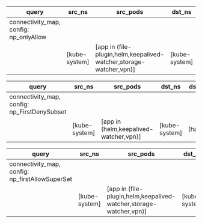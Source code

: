 |query|src_ns|src_pods|dst_ns|dst_pods|connection|
|---|---|---|---|---|---|
|connectivity_map, config: np_onlyAllow||||||
||[kube-system]|[app in (file-plugin,helm,keepalived-watcher,storage-watcher,vpn)]|[kube-system]|[has(tier)]|TCP 1-65536,|


|query|src_ns|src_pods|dst_ns|dst_pods|connection|
|---|---|---|---|---|---|
|connectivity_map, config: np_FirstDenySubset||||||
||[kube-system]|[app in (helm,keepalived-watcher,vpn)]|[kube-system]|[has(tier)]|TCP 1-65536,|


|query|src_ns|src_pods|dst_ns|dst_pods|connection|
|---|---|---|---|---|---|
|connectivity_map, config: np_firstAllowSuperSet||||||
||[kube-system]|[app in (file-plugin,helm,keepalived-watcher,storage-watcher,vpn)]|[kube-system]|[has(tier)]|TCP 1-65536,|


